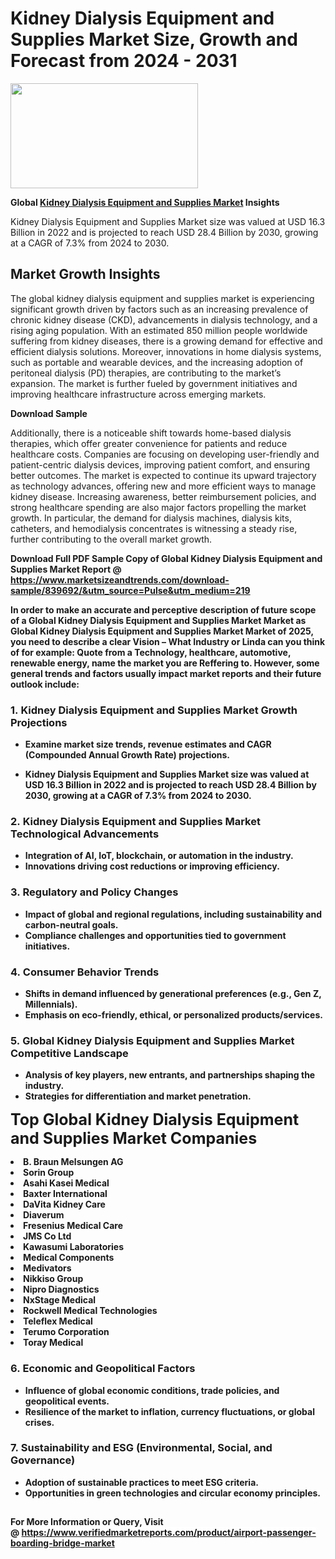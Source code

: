 <H1>Kidney Dialysis Equipment and Supplies Market Size, Growth and Forecast from 2024 - 2031</H1><img class="aligncenter size-medium wp-image-584254" src="https://thirdeyenews.in/wp-content/uploads/2024/09/Global-Market-Research-300x168.jpeg" alt="" width="300" height="168" /><p><strong>Global&nbsp;<a href="https://www.marketsizeandtrends.com/download-sample/839692/&amp;utm_source=Pulse&amp;utm_medium=219">Kidney Dialysis Equipment and Supplies Market</a> Insights</strong></p><p>Kidney Dialysis Equipment and Supplies Market size was valued at USD 16.3 Billion in 2022 and is projected to reach USD 28.4 Billion by 2030, growing at a CAGR of 7.3% from 2024 to 2030.</p><p><h2>Market Growth Insights</h2> <p>The global kidney dialysis equipment and supplies market is experiencing significant growth driven by factors such as an increasing prevalence of chronic kidney disease (CKD), advancements in dialysis technology, and a rising aging population. With an estimated 850 million people worldwide suffering from kidney diseases, there is a growing demand for effective and efficient dialysis solutions. Moreover, innovations in home dialysis systems, such as portable and wearable devices, and the increasing adoption of peritoneal dialysis (PD) therapies, are contributing to the market’s expansion. The market is further fueled by government initiatives and improving healthcare infrastructure across emerging markets.</p> <p><strong>Download Sample</strong></p> <p>Additionally, there is a noticeable shift towards home-based dialysis therapies, which offer greater convenience for patients and reduce healthcare costs. Companies are focusing on developing user-friendly and patient-centric dialysis devices, improving patient comfort, and ensuring better outcomes. The market is expected to continue its upward trajectory as technology advances, offering new and more efficient ways to manage kidney disease. Increasing awareness, better reimbursement policies, and strong healthcare spending are also major factors propelling the market growth. In particular, the demand for dialysis machines, dialysis kits, catheters, and hemodialysis concentrates is witnessing a steady rise, further contributing to the overall market growth.</p> <p><strong></p><p><span class=""><strong>Download Full PDF Sample Copy of Global Kidney Dialysis Equipment and Supplies Market Report</strong> @ <a href="https://www.marketsizeandtrends.com/download-sample/839692/&amp;utm_source=Pulse&amp;utm_medium=219" target="_blank">https://www.marketsizeandtrends.com/download-sample/839692/&amp;utm_source=Pulse&amp;utm_medium=219</a></span></p><p>In order to make an accurate and perceptive description of future scope of a Global&nbsp;Kidney Dialysis Equipment and Supplies Market Market as Global&nbsp;Kidney Dialysis Equipment and Supplies Market Market of 2025, you need to describe a clear Vision &ndash; What Industry or Linda can you think of for example: Quote from a Technology, healthcare, automotive, renewable energy, name the market you are Reffering to. However, some general trends and factors usually impact market reports and their future outlook include:</p><h3>1.&nbsp;<strong>Kidney Dialysis Equipment and Supplies Market Growth Projections</strong></h3><ul><li>Examine market size trends, revenue estimates and CAGR (Compounded Annual Growth Rate) projections.</li><li><p>Kidney Dialysis Equipment and Supplies Market size was valued at USD 16.3 Billion in 2022 and is projected to reach USD 28.4 Billion by 2030, growing at a CAGR of 7.3% from 2024 to 2030.</p></li></ul><h3>2.&nbsp;<strong>Kidney Dialysis Equipment and Supplies Market Technological Advancements</strong></h3><ul><li>Integration of AI, IoT, blockchain, or automation in the industry.</li><li>Innovations driving cost reductions or improving efficiency.</li></ul><h3>3.&nbsp;<strong>Regulatory and Policy Changes</strong></h3><ul><li>Impact of global and regional regulations, including sustainability and carbon-neutral goals.</li><li>Compliance challenges and opportunities tied to government initiatives.</li></ul><h3>4.&nbsp;<strong>Consumer Behavior Trends</strong></h3><ul><li>Shifts in demand influenced by generational preferences (e.g., Gen Z, Millennials).</li><li>Emphasis on eco-friendly, ethical, or personalized products/services.</li></ul><h3>5.&nbsp;<strong>Global Kidney Dialysis Equipment and Supplies Market Competitive Landscape</strong></h3><ul><li>Analysis of key players, new entrants, and partnerships shaping the industry.</li><li>Strategies for differentiation and market penetration.</li></ul><p data-pm-slice="1 1 []"><span style="color: inherit; font-family: inherit; font-size: 25px;">Top Global Kidney Dialysis Equipment and Supplies Market Companies</span></p><div class="" data-test-id=""><p><li>B. Braun Melsungen AG</li><li> Sorin Group</li><li> Asahi Kasei Medical</li><li> Baxter International</li><li> DaVita Kidney Care</li><li> Diaverum</li><li> Fresenius Medical Care</li><li> JMS Co Ltd</li><li> Kawasumi Laboratories</li><li> Medical Components</li><li> Medivators</li><li> Nikkiso Group</li><li> Nipro Diagnostics</li><li> NxStage Medical</li><li> Rockwell Medical Technologies</li><li> Teleflex Medical</li><li> Terumo Corporation</li><li> Toray Medical</li></p></div><h3>6.&nbsp;<strong>Economic and Geopolitical Factors</strong></h3><ul><li>Influence of global economic conditions, trade policies, and geopolitical events.</li><li>Resilience of the market to inflation, currency fluctuations, or global crises.</li></ul><h3>7.&nbsp;<strong>Sustainability and ESG (Environmental, Social, and Governance)</strong></h3><ul><li>Adoption of sustainable practices to meet ESG criteria.</li><li>Opportunities in green technologies and circular economy principles.</li></ul><h2><strong style="font-size: 14px;">For More Information or Query, Visit @&nbsp;</strong><a style="background-color: #ffffff; font-size: 14px;" href="https://www.marketsizeandtrends.com/report/kidney-dialysis-equipment-and-supplies-market/" target="_blank">https://www.verifiedmarketreports.com/product/airport-passenger-boarding-bridge-market</a></h2>
